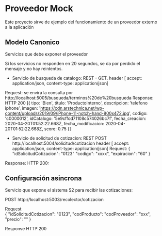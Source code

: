 # Proveedor Mock

Este proyecto sirve de ejemplo del funcionamiento de un proveedor externo a la aplicación

## Modelo Canonico

Servicios que debe exponer el proveedor

Si los servicios no responden en 20 segundos, se da por perdido el mensaje y no hay reintentos.

- Servicio de busqueda de catalogo: REST - GET. header [ accept: application/json, content-type: application/json]

Request:
se envirá la consulta por
http://localhost:5005/busqueda/terminos%20de%20busqueda
Response:
HTTP 200
[{
		tipo: 'Bien',
    titulo: 'ProductoInterno',
    descripcion: 'telefono iphone',
    imagen: 'https://cdn.arstechnica.net/wp-content/uploads/2019/09/iPhone-11-notch-hand-800x472.jpg',
    codigo: 'c0000012',
    idCatalogo: '5e9cffcd71108c574026bc7f',
    fecha_creacion: 2020-04-20T01:52:22.668Z,
    fecha_modificacion: 2020-04-20T01:52:22.668Z,
    score: 0.75
}]

- Servicio de solicitud de cotizacion: REST
POST http://localhost:5004/solicitud/cotizacion
header [ accept: application/json, content-type: application/json]
Request:
{
	"idSolicitudCotizacion": "0123"
	"codigo": "xxxx",
	"expiracion": "60"
}

Response:
HTTP 200:

## Configuración asincrona

Servicio que expone el sistema S2 para recibir las cotizaciones:

POST http://localhost:5003/recolector/cotizacion

Request  
{ 
	"idSolicitudCotizacion": "0123",
	"codProducto": 
	"codProveedor": "xxx",
	"precio": ""
}

Response
HTTP 200

